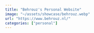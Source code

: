```yaml
---
title: "Behrouz's Personal Website"
image: "~/assets/showcase/behrouz.webp"
url: "https://www.behrouz.nl/"
categories: ["personal"]
---
```

